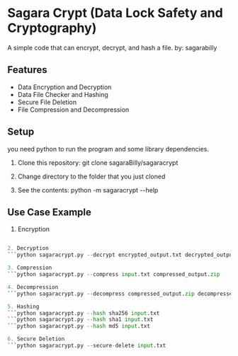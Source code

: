 # Sagara Crypt (Data Lock Safety and Cryptography)

A simple code that can encrypt, decrypt, and hash a file.
by: sagarabilly

## Features

- Data Encryption and Decryption
- Data File Checker and Hashing 
- Secure File Deletion
- File Compression and Decompression

## Setup
you need python to run the program and some library dependencies.  

1. Clone this repository:
git clone sagaraBilly/sagaracrypt

2. Change directory to the folder that you just cloned

3. See the contents:
python -m sagaracrypt --help

## Use Case Example

1. Encryption
```python sagaracrypt.py --encrypt input.txt encrypted_output.txt myencryptionkey123

2. Decryption
```python sagaracrypt.py --decrypt encrypted_output.txt decrypted_output.txt myencryptionkey12i3

3. Compression
```python sagaracrypt.py --compress input.txt compressed_output.zip

4. Decompression
```python sagaracrypt.py --decompress compressed_output.zip decompressed_folder

5. Hashing
```python sagaracrypt.py --hash sha256 input.txt
```python sagaracrypt.py --hash sha1 input.txt
```python sagaracrypt.py --hash md5 input.txt

6. Secure Deletion
```python sagaracrypt.py --secure-delete input.txt
